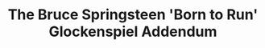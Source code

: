 ---
ee_id_show: '4171'
title: The Bruce Springsteen 'Born to Run' Glockenspiel Addendum
url: the-bruce-springsteen-born-to-run-glockenspiel-addendum
live_url:
year: '2008'
venue: Light Industry
state_country: Brooklyn
type:
dates:
wwwnews:
wwweblast:
www:
pitch: "​First complete performance of my (epic?) composition for Glockenspiel and
  electronics.&nbsp;"
ps:
credits:
download:
layout: shows
---